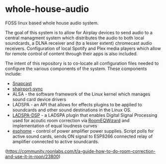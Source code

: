 # whole-house-audio
FOSS linux based whole house audio system. 

The goal of this system is to allow for Airplay devices to send audio to a central managment system which distributes the audio to both local soundcards, a DLNA receiver and (to a lesser extent) chromecast audio receivers. Configuration of local Spotify and Plex media players which allow for remote control of content through their apps is also included.

The intent of this repository is to co-locate all configuration files needed to configure the various components of the system. These components include:
- [Snapcast](https://github.com/badaix/snapcast)
- [shairport-sync](https://github.com/mikebrady/shairport-sync)
- ALSA - the software framework of the Linux kernel which manages sound card device drivers
- LADSPA - an API that allows for effects plugins to be applied to soundcards and other sound destinations in the Linux OS.
- [LADSPA-DSP](https://github.com/bmc0/dsp) - a LADSPA plugin that enables Digital Signal Processing used for acoutic room correction via [RoomEQWizard](https://www.roomeqwizard.com/) and implementation of equal loudness curves
- [esphome](https://esphome.io/) - control of power amplifier power supplies. Script polls for active sound cards, sends ON signal to ESP8266 connected relay of amplifier connected to active soundcards.

(https://community.roonlabs.com/t/a-guide-how-to-do-room-correction-and-use-it-in-roon/23800)
